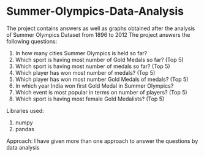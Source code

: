 # Summer-Olympics-Data-Analysis
The project contains answers as well as graphs obtained after the analysis of Summer Olympics Dataset from 1896 to 2012
The project answers the following questions:

1. In how many cities Summer Olympics is held so far?
2. Which sport is having most number of Gold Medals so far? (Top 5)
3. Which sport is having most number of medals so far? (Top 5)
4. Which player has won most number of medals? (Top 5)
5. Which player has won most number Gold Medals of medals? (Top 5)
6. In which year India won first Gold Medal in Summer Olympics?
7. Which event is most popular in terms on number of players? (Top 5)
8. Which sport is having most female Gold Medalists? (Top 5)

Libraries used:
1. numpy
2. pandas

Approach:
  I have given more than one approach to answer the questions by data analysis

